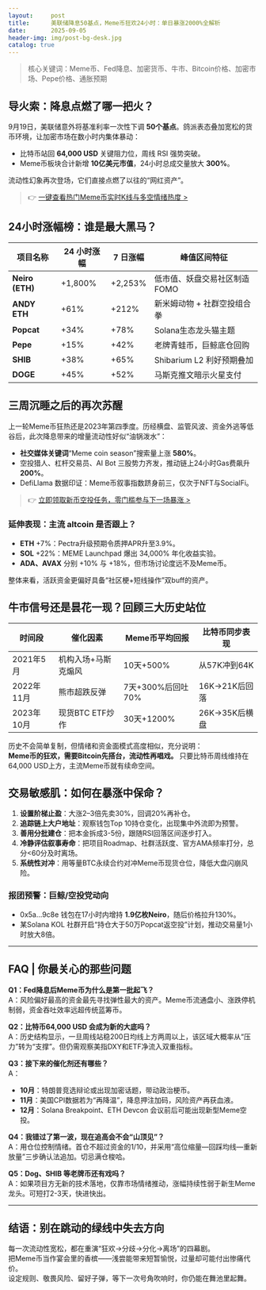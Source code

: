 ```yaml
---
layout:     post
title:      美联储降息50基点，Meme币狂欢24小时：单日暴涨2000%全解析
date:       2025-09-05
header-img: img/post-bg-desk.jpg
catalog: true
---
```


> 核心关键词：Meme币、Fed降息、加密货币、牛市、Bitcoin价格、加密市场、Pepe价格、通胀预期

## 导火索：降息点燃了哪一把火？

9月19日，美联储意外将基准利率一次性下调 **50个基点**。鸽派表态叠加宽松的货币环境，让加密市场在数小时内集体暴动：  
- 比特币站回 **64,000 USD** 关键阻力位，周线 RSI 强势突破。  
- Meme币板块合计新增 **10亿美元市值**，24小时总成交量放大 **300%**。

流动性幻象再次登场，它们直接点燃了以往的“网红资产”。

> 👉 [一键查看热门Meme币实时K线与多空情绪热度 >](https://okxdog.com/)

## 24小时涨幅榜：谁是最大黑马？

| 项目名称 | 24 小时涨幅 | 7 日涨幅 | 峰值区间特征 |
|---|---|---|---|
| **Neiro (ETH)** | +1,800% | +2,253% | 低市值、妖盘交易社区制造FOMO |
| **ANDY ETH** | +61% | +212% | 新米姆动物 + 社群空投组合拳 |
| **Popcat** | +34% | +78% | Solana生态龙头猫主题 |
| **Pepe** | +15% | +42% | 老牌青蛙币，巨鲸底仓回购 |
| **SHIB** | +38% | +65% | Shibarium L2 利好预期叠加 |
| **DOGE** | +45% | +52% | 马斯克推文暗示火星支付 |

## 三周沉睡之后的再次苏醒

上一轮Meme币狂热还是2023年第四季度。历经横盘、监管风波、资金外逃等低谷后，此次降息带来的增量流动性好似“油锅泼水”：

- **社交媒体关键词**“Meme coin season”搜索量上涨 **580%**。  
- 空投猎人、杠杆交易员、AI Bot 三股势力齐发，推动链上24小时Gas费飙升 **200%**。  
- DefiLlama 数据印证：Meme币叙事指数跻身前三，仅次于NFT与SocialFi。

> 👉 [立即领取新币空投任务，零门槛参与下一场暴涨 >](https://okxdog.com/)

### 延伸表现：主流 altcoin 是否跟上？

- **ETH** +7%：Pectra升级预期令质押APR升至3.9%。  
- **SOL** +22%：MEME Launchpad 爆出 34,000% 年化收益实验。  
- **ADA、AVAX** 分别 +10% 与 +18%，但市场讨论度远不及Meme币。

整体来看，活跃资金更偏好具备“社区梗+短线操作”双buff的资产。

## 牛市信号还是昙花一现？回顾三大历史站位

| 时间段 | 催化因素 | Meme币平均回报 | 比特币同步表现 |
|---|---|---|---|
| 2021年5月 | 机构入场+马斯克煽风 | 10天+500% | 从57K冲到64K |
| 2022年11月 | 熊市超跌反弹 | 7天+300%后回吐70% | 16K→21K后回落 |
| 2023年10月 | 现货BTC ETF炒作 | 30天+1200% | 26K→35K后横盘 |

历史不会简单复制，但情绪和资金面模式高度相似，充分说明：  
**Meme币的狂欢，需要Bitcoin先搭台，流动性再唱戏。** 只要比特币周线维持在64,000 USD上方，主流Meme币就有续命空间。

## 交易敏感肌：如何在暴涨中保命？

1. **设置阶梯止盈**：大涨2–3倍先卖30%，回调20%再补仓。  
2. **追踪链上大户地址**：观察钱包Top 10持仓变化，出现集中外流即为预警。  
3. **善用分批建仓**：把本金拆成3-5份，跟随RSI回落区间逐步打入。  
4. **冷静评估叙事寿命**：把项目Roadmap、社群活跃度、官方AMA频率打分，总分<60分及时离场。  
5. **系统性对冲**：用等量BTC永续合约对冲Meme币现货仓位，降低大盘闪崩风险。

### 报团预警：巨鲸/空投党动向

- 0x5a…9c8e 钱包在17小时内增持 **1.9亿枚Neiro**，随后价格拉升130%。  
- 某Solana KOL 社群开启“持仓大于50万Popcat返空投”计划，推动交易量1小时放大8倍。

---

## FAQ | 你最关心的那些问题

**Q1：Fed降息后Meme币为什么是第一批起飞？**  
A：风险偏好最高的资金最先寻找弹性最大的资产。Meme币流通盘小、涨跌停机制弱，资金吞吐效率远超传统蓝筹币。

**Q2：比特币64,000 USD 会成为新的大底吗？**  
A：历史结构显示，一旦周线站稳200日均线上方两周以上，该区域大概率从“压力”转为“支撑”。但仍需观察美指DXY和ETF净流入双重指标。

**Q3：接下来的催化剂还有哪些？**  
A：  
- **10月**：特朗普竞选辩论或出现加密话题，带动政治梗币。  
- **11月**：美国CPI数据若为“再降温”，降息押注加码，风险资产再获血液。  
- **12月**：Solana Breakpoint、ETH Devcon 会议前后可能出现新型Meme空投。

**Q4：我错过了第一波，现在追高会不会“山顶见”？**  
A：用仓位控制情绪。首仓不超过资金的1/10，并采用“高位缩量—回踩均线—重新放量”三步确认法追加。切忌满仓梭哈。

**Q5：Dog、SHIB 等老牌币还有戏吗？**  
A：如果项目方无新的技术落地，仅靠市场情绪推动，涨幅持续性弱于新生Meme龙头。可短打2-3天，快进快出。

---

## 结语：别在跳动的绿线中失去方向

每一次流动性宽松，都在重演“狂欢→分歧→分化→离场”的四幕剧。  
把Meme币当作宴会里的香槟——浅尝能带来短暂愉悦，过量却可能付出惨痛代价。  
设定规则、敬畏风险、留好子弹，等下一次号角吹响时，你仍能在舞池里起舞。